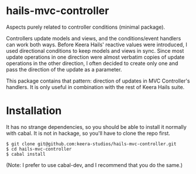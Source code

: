 hails-mvc-controller
====================

Aspects purely related to controller conditions (minimal package).

Controllers update models and views, and the conditions/event handlers can
work both ways. Before Keera Hails' reactive values were introduced, I used
directional conditions to keep models and views in sync. Since most update
operations in one direction were almost verbatim copies of update operations
in the other direction, I often decided to create only one and pass the direction
of the update as a parameter.

This package contains that pattern: direction of updates in MVC Controller's
handlers. It is only useful in combination with the rest of Keera Hails suite.

Installation
====================

It has no strange dependencies, so you should be able to install it normally
with cabal. It is not in hackage, so you'll have to clone the repo first.

    $ git clone git@github.com:keera-studios/hails-mvc-controller.git
    $ cd hails-mvc-controller
    $ cabal install

(Note: I prefer to use cabal-dev, and I recommend that you do the same.)
